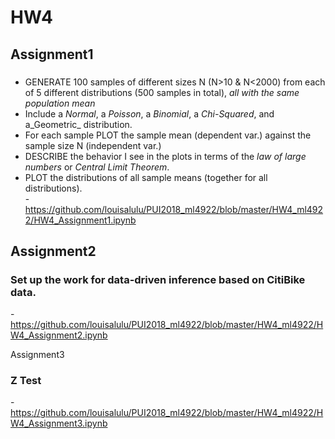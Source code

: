 # HW4

## Assignment1
### 
- GENERATE  100 samples of different sizes N (N>10 & N<2000) from each of 5 different distributions (500 samples in total), _all with the same population mean_
- Include a _Normal_, a _Poisson_, a _Binomial_, a _Chi-Squared_, and a_Geometric_ distribution.   
- For each sample PLOT the sample mean (dependent var.) against the sample size N (independent var.) 
- DESCRIBE the behavior I see in the plots in terms of the _law of large numbers_ or _Central Limit Theorem_.
- PLOT the distributions of all sample means (together for all distributions).  
-https://github.com/louisalulu/PUI2018_ml4922/blob/master/HW4_ml4922/HW4_Assignment1.ipynb

## Assignment2
### Set up the work for data-driven inference based on CitiBike data.
-https://github.com/louisalulu/PUI2018_ml4922/blob/master/HW4_ml4922/HW4_Assignment2.ipynb

Assignment3
###  Z Test
-https://github.com/louisalulu/PUI2018_ml4922/blob/master/HW4_ml4922/HW4_Assignment3.ipynb
